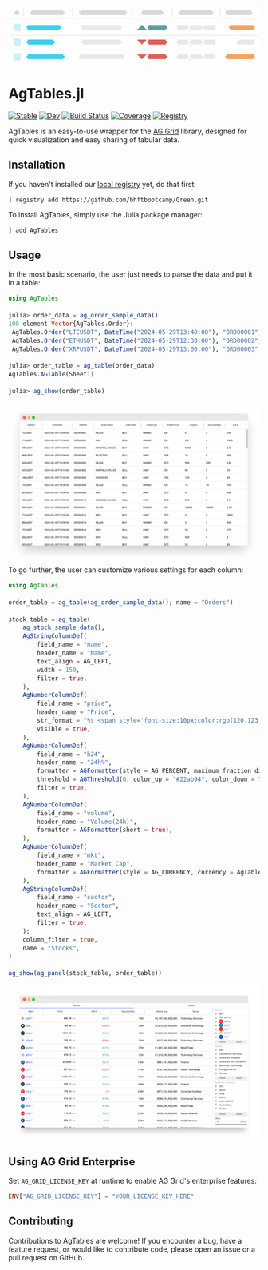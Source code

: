 <picture>
  <source media="(prefers-color-scheme: dark)" srcset=docs/src/assets/animation_dark.gif>
  <source media="(prefers-color-scheme: light)" srcset=docs/src/assets/animation_light.gif>
  <img src=docs/src/assets/animation_light.gif>
</picture>

# AgTables.jl

[![Stable](https://img.shields.io/badge/docs-stable-blue.svg)](https://bhftbootcamp.github.io/AgTables.jl/stable/)
[![Dev](https://img.shields.io/badge/docs-dev-blue.svg)](https://bhftbootcamp.github.io/AgTables.jl/dev/)
[![Build Status](https://github.com/bhftbootcamp/AgTables.jl/actions/workflows/Coverage.yml/badge.svg?branch=master)](https://github.com/bhftbootcamp/AgTables.jl/actions/workflows/Coverage.yml?query=branch%3Amaster)
[![Coverage](https://codecov.io/gh/bhftbootcamp/AgTables.jl/branch/master/graph/badge.svg)](https://codecov.io/gh/bhftbootcamp/AgTables.jl)
[![Registry](https://img.shields.io/badge/registry-Green-green)](https://github.com/bhftbootcamp/Green)

AgTables is an easy-to-use wrapper for the [AG Grid](https://www.ag-grid.com/) library, designed for quick visualization and easy sharing of tabular data.

## Installation
If you haven't installed our [local registry](https://github.com/bhftbootcamp/Green) yet, do that first:
```
] registry add https://github.com/bhftbootcamp/Green.git
```

To install AgTables, simply use the Julia package manager:

```julia
] add AgTables
```

## Usage

In the most basic scenario, the user just needs to parse the data and put it in a table:

```julia
using AgTables

julia> order_data = ag_order_sample_data()
100-element Vector{AgTables.Order}:
 AgTables.Order("LTCUSDT", DateTime("2024-05-29T13:40:00"), "ORD00001", ...)
 AgTables.Order("ETHUSDT", DateTime("2024-05-29T12:30:00"), "ORD00002", ...)
 AgTables.Order("XRPUSDT", DateTime("2024-05-29T13:00:00"), "ORD00003", ...)

julia> order_table = ag_table(order_data)
AgTables.AGTable(Sheet1)

julia> ag_show(order_table)
```

![order_table](/docs/src/assets/order_table.png)

To go further, the user can customize various settings for each column:

```julia
using AgTables

order_table = ag_table(ag_order_sample_data(); name = "Orders")

stock_table = ag_table(
    ag_stock_sample_data(),
    AgStringColumnDef(
        field_name = "name",
        header_name = "Name",
        text_align = AG_LEFT,
        width = 150,
        filter = true,
    ),
    AgNumberColumnDef(
        field_name = "price",
        header_name = "Price",
        str_format = "%s <span style='font-size:10px;color:rgb(120,123,134);font-weight:400'>USD</span>",
        visible = true,
    ),
    AgNumberColumnDef(
        field_name = "h24",
        header_name = "24h%",
        formatter = AGFormatter(style = AG_PERCENT, maximum_fraction_digits = 2),
        threshold = AGThreshold(0; color_up = "#22ab94", color_down = "#f23645"),
        filter = true,
    ),
    AgNumberColumnDef(
        field_name = "volume",
        header_name = "Volume(24h)",
        formatter = AGFormatter(short = true),
    ),
    AgNumberColumnDef(
        field_name = "mkt",
        header_name = "Market Cap",
        formatter = AGFormatter(style = AG_CURRENCY, currency = AgTables.USD, separator = true),
    ),
    AgStringColumnDef(
        field_name = "sector",
        header_name = "Sector",
        text_align = AG_LEFT,
        filter = true,
    );
    column_filter = true,
    name = "Stocks",
)

ag_show(ag_panel(stock_table, order_table))
```

![stock_screener_table](/docs/src/assets/stock_order_panel.png)

## Using AG Grid Enterprise

Set `AG_GRID_LICENSE_KEY` at runtime to enable AG Grid's enterprise features:

```julia
ENV["AG_GRID_LICENSE_KEY"] = "YOUR_LICENSE_KEY_HERE"
```

## Contributing

Contributions to AgTables are welcome! If you encounter a bug, have a feature request, or would like to contribute code, please open an issue or a pull request on GitHub.
